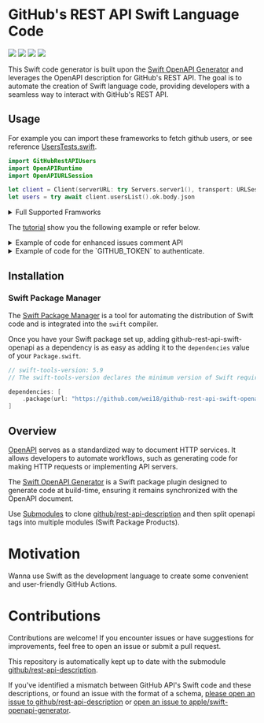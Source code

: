 # GitHub's REST API Swift Language Code
[![](https://img.shields.io/badge/docc-read_documentation-blue)](https://swiftpackageindex.com/wei18/github-rest-api-swift-openapi/documentation)
[![](https://img.shields.io/github/v/release/wei18/github-rest-api-swift-openapi)](https://github.com/wei18/github-rest-api-swift-openapi/releases)
[![](https://img.shields.io/endpoint?url=https%3A%2F%2Fswiftpackageindex.com%2Fapi%2Fpackages%2Fwei18%2Fgithub-rest-api-swift-openapi%2Fbadge%3Ftype%3Dswift-versions)](https://swiftpackageindex.com/wei18/github-rest-api-swift-openapi)
[![](https://img.shields.io/endpoint?url=https%3A%2F%2Fswiftpackageindex.com%2Fapi%2Fpackages%2Fwei18%2Fgithub-rest-api-swift-openapi%2Fbadge%3Ftype%3Dplatforms)](https://swiftpackageindex.com/wei18/github-rest-api-swift-openapi)


This Swift code generator is built upon the [Swift OpenAPI Generator](https://github.com/apple/swift-openapi-generator) and leverages the OpenAPI description for GitHub's REST API. The goal is to automate the creation of Swift language code, providing developers with a seamless way to interact with GitHub's REST API.

## Usage
For example you can import these frameworks to fetch github users, or see reference [UsersTests.swift](https://github.com/Wei18/github-rest-api-swift-openapi/blob/46bd7a951cd6a2bda9a9d26d843d55bb12f769c3/Tests/UsersTests/UsersTests.swift#L8-L15).
```swift
import GitHubRestAPIUsers
import OpenAPIRuntime
import OpenAPIURLSession

let client = Client(serverURL: try Servers.server1(), transport: URLSessionTransport()) 
let users = try await client.usersList().ok.body.json 
```

<details>
<summary>Full Supported Framworks</summary>
    
```swift
import GitHubRestAPIActions
import GitHubRestAPIActivity
import GitHubRestAPIApps
import GitHubRestAPIBilling
import GitHubRestAPIChecks
import GitHubRestAPIClassroom
import GitHubRestAPICode_Scanning
import GitHubRestAPICodes_Of_Conduct
import GitHubRestAPICodespaces
import GitHubRestAPICopilot
import GitHubRestAPIDependabot
import GitHubRestAPIDependency_Graph
import GitHubRestAPIDesktop
import GitHubRestAPIEmojis
import GitHubRestAPIGists
import GitHubRestAPIGit
import GitHubRestAPIGitignore
import GitHubRestAPIInteractions
import GitHubRestAPIIssues
import GitHubRestAPILicenses
import GitHubRestAPIMarkdown
import GitHubRestAPIMerge_Queue
import GitHubRestAPIMeta
import GitHubRestAPIMigrations
import GitHubRestAPIOidc
import GitHubRestAPIOrgs
import GitHubRestAPIPackages
import GitHubRestAPIProjects
import GitHubRestAPIPulls
import GitHubRestAPIRate_Limit
import GitHubRestAPIReactions
import GitHubRestAPIRepos
import GitHubRestAPISearch
import GitHubRestAPISecret_Scanning
import GitHubRestAPISecurity_Advisories
import GitHubRestAPITeams
import GitHubRestAPIUsers
```
</details>

The [tutorial](https://swiftpackageindex.com/wei18/github-rest-api-swift-openapi/tutorial/use-github-restapi-issues) show you the following example or refer below.

<details>
<summary>Example of code for enhanced issues comment API</summary>

```swift
// Usage.swift
// -
import Foundation
import GitHubRestAPIIssues
import OpenAPIRuntime
import OpenAPIURLSession
import HTTPTypes

struct GitHubRestAPIIssuesExtension {

    let owner: String

    let repo: String

    /// The issue number or pull number.
    let number: Int

    /// Update the comment if the anchor is found; otherwise, create it.
    func comment(anchor: String, body: String) async throws {
        let hidingContent = "<!-- Comment anchor: \(anchor) -->"
        let newBody = "\(body)\n\n\(hidingContent)"

        let client = Client(
            serverURL: try Servers.server1(),
            transport: URLSessionTransport(),
            middlewares: [AuthenticationMiddleware(token: nil)]
        )

        let comments = try await client.issuesListComments(
            path: .init(owner: owner, repo: repo, issueNumber: number)
        ).ok.body.json

        if let comment = comments.first(where: { $0.body?.contains(hidingContent) == true }) {
            _ = try await client.issuesUpdateComment(
                path: .init(owner: owner, repo: repo, commentId: comment.id),
                body: .json(.init(body: newBody))
            )
        } else {
            _ = try await client.issuesCreateComment(
                path: .init(owner: owner, repo: repo, issueNumber: number),
                body: .json(.init(body: newBody))
            )
        }
    }
}
```
</details>

<details>
<summary>Example of code for the `GITHUB_TOKEN` to authenticate.</summary>
    
```swift
import Foundation
import GitHubRestAPIUsers
import OpenAPIRuntime
import OpenAPIURLSession
import HTTPTypes

/// Example: ProcessInfo.processInfo.environment["GITHUB_TOKEN"] ?? ""
let token: String = "***"

let client = Client(
    serverURL: try Servers.server1(),
    transport: URLSessionTransport(),
    middlewares: [AuthenticationMiddleware(token: token)]
)

/// Injects an authorization header to every request.
struct AuthenticationMiddleware: ClientMiddleware {

    private let token: String

    init(token: String) {
        self.token = token
    }
    private var header: [String: String] { ["Authorization": "Bearer \(token)" ] }

    func intercept(
        _ request: HTTPRequest,
        body: HTTPBody?,
        baseURL: URL,
        operationID: String,
        next: @Sendable (HTTPRequest, HTTPBody?, URL) async throws -> (HTTPResponse, HTTPBody?)
    ) async throws -> (HTTPResponse, HTTPBody?) {
        var request = request
        request.headerFields.append(HTTPField(name: .authorization, value: "Bearer \(token)"))
        return try await next(request, body, baseURL)
    }

}
```
</details>

## Installation

### Swift Package Manager

The [Swift Package Manager](https://swift.org/package-manager/) is a tool for automating the distribution of Swift code and is integrated into the `swift` compiler.

Once you have your Swift package set up, adding github-rest-api-swift-openapi as a dependency is as easy as adding it to the `dependencies` value of your `Package.swift`.

```swift
// swift-tools-version: 5.9
// The swift-tools-version declares the minimum version of Swift required to build this package.

dependencies: [
    .package(url: "https://github.com/wei18/github-rest-api-swift-openapi.git", from: "1.0.0"),
]
```

## Overview

[OpenAPI](https://www.openapis.org/) serves as a standardized way to document HTTP services. It allows developers to automate workflows, such as generating code for making HTTP requests or implementing API servers. 

The [Swift OpenAPI Generator](https://github.com/apple/swift-openapi-generator) is a Swift package plugin designed to generate code at build-time, ensuring it remains synchronized with the OpenAPI document.

Use [Submodules](https://git-scm.com/book/en/v2/Git-Tools-Submodules) to clone [github/rest-api-description](https://github.com/github/rest-api-description) and then split openapi tags into multiple modules (Swift Package Products).

# Motivation

Wanna use Swift as the development language to create some convenient and user-friendly GitHub Actions.

# Contributions

Contributions are welcome! If you encounter issues or have suggestions for improvements, feel free to open an issue or submit a pull request.

This repository is automatically kept up to date with the submodule [github/rest-api-description](https://github.com/github/rest-api-description).

If you've identified a mismatch between GitHub API's Swift code and these descriptions, or found an issue with the format of a schema, [please open an issue to github/rest-api-description](https://github.com/github/rest-api-description/issues/new?template=schema-inaccuracy.md) or [open an issue to apple/swift-openapi-generator](https://github.com/apple/swift-openapi-generator/issues).
